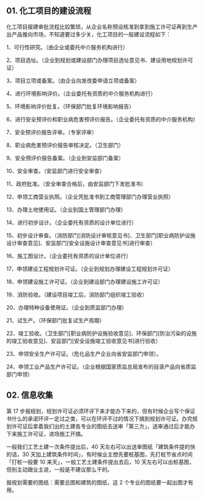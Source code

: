 ## 01. 化工项目的建设流程

化工项目报建审批流程比较繁琐，从企业名称预设核准到拿到施工许可证再到生产出产品推向市场，不知道要过多少关，化工项目的一般建设流程如下：

1、可行性研究。（由企业或委托中介服务机构进行）

2、项目选址。（企业到规划或建设部门办理项目选址意见书、建设用地规划许可证）

3、项目立项或备案。（由企业向发改委申请立项或备案）

4、进行环境影响评价。（企业委托有资质的中介服务机构进行）

5、环境影响评价批复。（环保部门批复环境影响报告）

6、进行安全预评价和职业病危害预评价报告。（企业委托有资质的中介服务机构）

7、安全预评价报告评审。（专家评审）

8、职业病危害预评价报告审核决定。（卫生部门）

9、安全预评价报告备案。（企业到安监部门备案）

10、安全审查。（安监部门进行安全审查）

11、政府批准。（安全审查合格后，由安监部门下发批准书）

12、申领工商营业执照。（企业凭批准书到工商管理部门办理营业执照）

13、办理土地使用证。（企业到国土管理部门办理）

14、进行初步设计。（企业委托有资质的设计单位进行）

15、初步设计审查。（消防部门[消防设计审核意见书]、卫生部门[职业病防护设施设计审查意见]、安监部门[安全设施设计审查意见书]进行审查）

16、施工图设计。（企业委托有资质的设计单位进行）

17、申领建设工程规划许可证。（企业到规划办理建设工程规划许可证）

18、申领建设施工许可证。（企业到建设部门办理建设施工许可证）

19、消防验收。（建设项目竣工后，消防部门组织竣工验收）

20、办理特种设备使用证。（企业到质监部门办理）

21、试生产。（环保部门批复试生产周期）

22、竣工验收。（卫生部门[职业病防护设施验收意见]、环保部门[防治污染的设施的竣工验收意见]、安监部门[安全设施竣工验收意见书]进行验收）

23、申领安全生产许可证。（危化品生产企业向省安监部门申领）。

24、申领工业产品生产许可证。（企业根据国家质监总局发布的目录产品向省质监部门申领）

## 02. 信息收集

第 17 步报规划，规划许可证必须环评下来才能办下来的，但有时候企业写个保证书什么的承诺环评一定过之类，可以在环评不过的情况下搞到规划许可证。办完规划许可证后拿着我们出的土建各专业的图纸去送审「第三方」，送审通过后才能办下来施工许可证，进场施工开搞。

一般我们工艺土建一次条件提出后，40 天左右可以出送审图纸「建筑条件提的快的话，30 天加上建筑条件时间」，有时候业主想先要桩基图，先打桩节省点时间「打桩一般要 10 来天」，一般工艺土建条件提出去后，10 天左右可以出桩基图，但别主动跟业主说，一般是不建议那么干的。

报规划需要的图纸：需要总图和建筑的图纸，这 2 个专业的图纸要一起出图才有用。
